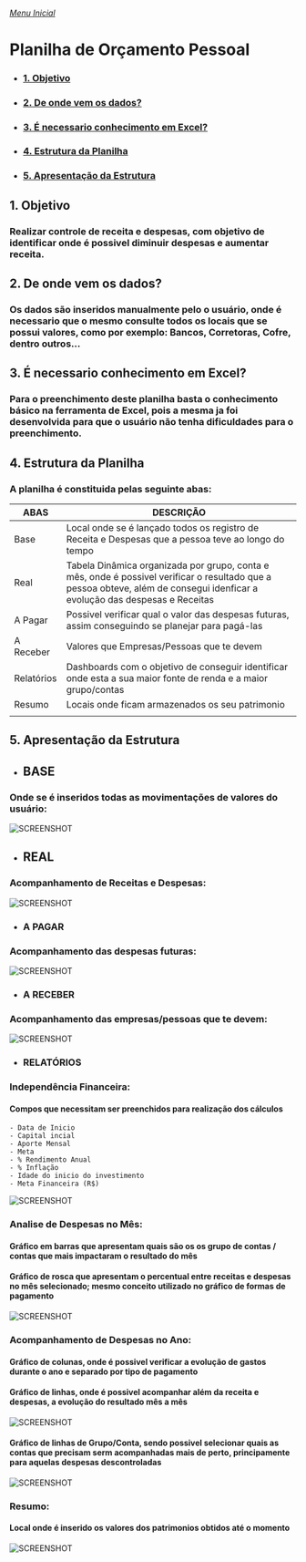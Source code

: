 
###### [Menu Inicial](https://github.com/DaniloRodriigues/Projetos_Excel)

# Planilha de Orçamento Pessoal

- ### [1. Objetivo](#Link1)
- ### [2. De onde vem os dados?](#Link2)
- ### [3. É necessario conhecimento em Excel?](#Link3)
- ### [4. Estrutura da Planilha](#Link4)
- ### [5. Apresentação da Estrutura](#Link5)

  
  
<a id="link1"></a>
## 1. Objetivo 
### Realizar controle de receita e despesas, com objetivo de identificar onde é possivel diminuir despesas e aumentar receita.

<a id="link2"></a>
## 2. De onde vem os dados?
### Os dados são inseridos manualmente pelo o usuário, onde é necessario que o mesmo consulte todos os locais que se possui valores, como por exemplo: Bancos, Corretoras, Cofre, dentro outros...

<a id="link3"></a>
## 3. É necessario conhecimento em Excel?
### Para o preenchimento deste planilha basta o conhecimento básico na ferramenta de Excel, pois a mesma ja foi desenvolvida para que o usuário não tenha dificuldades para o preenchimento.

<a id="link4"></a>
## 4. Estrutura da Planilha
### A planilha é constituida pelas seguinte abas:  

|ABAS|DESCRIÇÃO|
|--- | -------|
|Base | Local onde se é lançado todos os registro de Receita e Despesas que a pessoa teve ao longo do tempo|
|Real | Tabela Dinâmica organizada por grupo, conta e mês, onde é possivel verificar o resultado que a pessoa obteve, além de consegui idenficar a evolução das despesas e Receitas
|A Pagar | Possivel verificar qual o valor das despesas futuras, assim conseguindo se planejar para pagá-las
|A Receber | Valores que Empresas/Pessoas que te devem
|Relatórios | Dashboards com o objetivo de conseguir identificar onde esta a sua maior fonte de renda e a maior grupo/contas
|Resumo | Locais onde ficam armazenados os seu patrimonio
| |

<a id="link5"></a>
## 5. Apresentação da Estrutura

- ## BASE
### Onde se é inseridos todas as movimentações de valores do usuário:
![SCREENSHOT](/Imagens/BASE.png)  

- ## REAL
### Acompanhamento de Receitas e Despesas:
![SCREENSHOT](/Imagens/Analise_Despesas.png)  

- ### A PAGAR
### Acompanhamento das despesas futuras:
![SCREENSHOT](/Imagens/Contas_pagar.png)  

- ### A RECEBER
### Acompanhamento das empresas/pessoas que te devem:
![SCREENSHOT](/Imagens/Contas_receber.png) 

- ### RELATÓRIOS
### Independência Financeira:
#### Compos que necessitam ser preenchidos para realização dos cálculos
    - Data de Inicio
    - Capital incial
    - Aporte Mensal
    - Meta
    - % Rendimento Anual
    - % Inflação
    - Idade do inicio do investimento
    - Meta Financeira (R$)
![SCREENSHOT](/Imagens/Independencia_financeira.png) 

### Analise de Despesas no Mês:
#### Gráfico em barras que apresentam quais são os os grupo de contas / contas que mais impactaram o resultado do mês
#### Gráfico de rosca que apresentam o percentual entre receitas e despesas no mês selecionado; mesmo conceito utilizado no gráfico de formas de pagamento
![SCREENSHOT](/Imagens/Analise_mes.png) 

### Acompanhamento de Despesas no Ano:
#### Gráfico de colunas, onde é possivel verificar a evolução de gastos durante o ano e separado por tipo de pagamento
#### Gráfico de linhas, onde é possivel acompanhar além da receita e despesas, a evolução do resultado mês a mês
![SCREENSHOT](/Imagens/Acompanhamento_1.png) 

#### Gráfico de linhas de Grupo/Conta, sendo possivel selecionar quais as contas que precisam serm acompanhadas mais de perto, principamente para aquelas despesas descontroladas
![SCREENSHOT](/Imagens/Acompanhamento_2.png) 

### Resumo:
#### Local onde é inserido os valores dos patrimonios obtidos até o momento
![SCREENSHOT](/Imagens/RESUMO.png) 